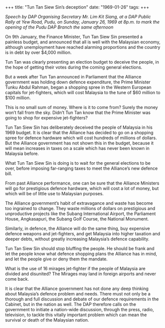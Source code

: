 +++ 
title: "Tun Tan Siew Sin’s deception"
date: "1969-01-26"
tags:
+++

_Speech by DAP Organising Secretary Mr. Lim Kit Siang, at a DAP Public Rally at Yew Road, Pudu, on Sunday, January 26, 1969 at 8p.m. to mark the opening of the Pudu DAP Branch the same afternoon_

On 9th January, the Finance Minister, Tun Tan Siew Sin presented a painless budget, and announced that all is well with the Malaysian economy, although unemployment have reached alarming proportions and the country is in debt by over $4,000 million.
	
Tun Tan was clearly presenting an election budget to deceive the people, in the hope of getting their votes during the coming general elections.
	
But a week after Tun Tan announced in Parliament that the Alliance government was holding down defence expenditure, the Prime Minister Tunku Abdul Rahman, began a shopping spree in the Western European capitals for jet-fighters, which will cost Malaysia to the tune of $60 million to $100 million.
	
This is no small sum of money. Where is it to come from? Surely the money won’t fall from the sky. Didn’t Tun Tan know that the Prime Minister was going to shop for expensive jet-fighters?</u>
	
Tun Tan Siew Sin has deliberately deceived the people of Malaysia in his 1969 budget. It is clear that the Alliance has decided to go on a shopping spree for defence hardware which will cost hundreds of millions of dollars. But the Alliance government has not shown this in the budget, because it will mean increases in taxes on a scale which has never been known in Malaysia before.
	
What Tun Tan Siew Sin is doing is to wait for the general elections to be over, before imposing far-ranging taxes to meet the Alliance’s new defence bill.
	
From past Alliance performance, one can be sure that the Alliance Ministers will go for prestigious defence hardware, which will cost a lot of money, but which will be of little use to Malaysian purposes.
	
The Alliance government’s habit of extravagance and waste has become too ingrained to change. They waste millions of dollars on prestigious and unproductive projects like the Subang International Airport, the Parliament House, Angkasapuri, the Subang Golf Course, the National Monument.
	
Similarly, in defence, the Alliance will do the same thing, buy expensive defence weapons and jet-fighters, and get Malaysia into higher taxation and deeper debts, without greatly increasing Malaysia’s defence capability.
	
Tun Tan Siew Sin should stop bluffing the people. He should be frank and let the people know what defence shopping plans the Alliance has in mind, and let the people give or deny them the mandate.
	
What is the use of 16 mirages jet-fighter if the people of Malaysia are divided and disunited? The Mirages may land in foreign airports and never come back.

It is clear that the Alliance government has not done any deep thinking about Malaysia’s defence problem and needs. There must not only be a thorough and full discussion and debate of our defence requirements in the Cabinet, but in the nation as well. The DAP therefore calls on the government to initiate a nation-wide discussion, through the press, radio, television, to tackle this vitally important problem which can mean the survival or death of the Malaysian nation. 
